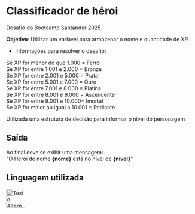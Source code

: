 # Classificador de héroi

Desafio do Bootcamp Santander 2025

**Objetivo**: Utilizar um varíavel para armazenar o nome e quantidade de XP.

- Informações para resolver o desafio:

Se XP for menor do que 1.000 = Ferro\
Se XP for entre 1.001 e 2.000 = Bronze\
Se XP for entre 2.001 e 5.000 = Prata\
Se XP for entre 5.001 e 7.000 = Ouro\
Se XP for entre 7.001 e 8.000 = Platina\
Se XP for entre 8.001 e 9.000 = Ascendente\
Se XP for entre 9.001 e 10.000= Imortal\
Se XP for maior ou igual a 10.001 = Radiante

Utilizada uma estrutura de decisão para informar o nível do personagem

## Saída
Ao final deve se exibir uma mensagem:\
"O Herói de nome **{nome}** está no nível de **{nivel}**"

## Linguagem utilizada
<img src="https://upload.wikimedia.org/wikipedia/commons/thumb/9/99/Unofficial_JavaScript_logo_2.svg/1200px-Unofficial_JavaScript_logo_2.svg.png" alt="Texto Alternativo" width="50">
